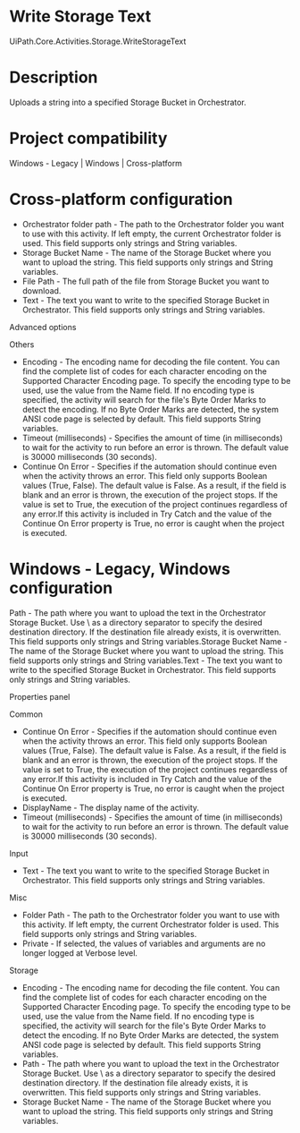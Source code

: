 ﻿# Write Storage Text

UiPath.Core.Activities.Storage.WriteStorageText

# Description

Uploads a string into a specified Storage Bucket in Orchestrator.

# Project compatibility

Windows - Legacy | Windows | Cross-platform

# Cross-platform configuration

* Orchestrator folder path - The path to the Orchestrator folder you want to use with this activity. If left empty, the current Orchestrator folder is used. This field supports only strings and String variables.
* Storage Bucket Name - The name of the Storage Bucket where you want to upload the string. This field supports only strings and String variables.
* File Path - The full path of the file from Storage Bucket you want to download.
* Text - The text you want to write to the specified Storage Bucket in Orchestrator. This field supports only strings and String variables.





Advanced options

Others

* Encoding - The encoding name for decoding the file content. You can find the complete list of codes for each character encoding on the Supported Character Encoding page. To specify the encoding type to be used, use the value from the Name field. If no encoding type is specified, the activity will search for the file's Byte Order Marks to detect the encoding. If no Byte Order Marks are detected, the system ANSI code page is selected by default. This field supports String variables.
* Timeout (milliseconds) - Specifies the amount of time (in milliseconds) to wait for the activity to run before an error is thrown. The default value is 30000 milliseconds (30 seconds).
* Continue On Error - Specifies if the automation should continue even when the activity throws an error. This field only supports Boolean values (True, False). The default value is False. As a result, if the field is blank and an error is thrown, the execution of the project stops. If the value is set to True, the execution of the project continues regardless of any error.If this activity is included in Try Catch and the value of the Continue On Error property is True, no error is caught when the project is executed.

# Windows - Legacy, Windows configuration

Path - The path where you want to upload the text in the Orchestrator Storage Bucket. Use \ as a directory separator to specify the desired destination directory. If the destination file already exists, it is overwritten. This field supports only strings and String variables.Storage Bucket Name - The name of the Storage Bucket where you want to upload the string. This field supports only strings and String variables.Text - The text you want to write to the specified Storage Bucket in Orchestrator. This field supports only strings and String variables.

Properties panel

Common

* Continue On Error - Specifies if the automation should continue even when the activity throws an error. This field only supports Boolean values (True, False). The default value is False. As a result, if the field is blank and an error is thrown, the execution of the project stops. If the value is set to True, the execution of the project continues regardless of any error.If this activity is included in Try Catch and the value of the Continue On Error property is True, no error is caught when the project is executed.
* DisplayName - The display name of the activity.
* Timeout (milliseconds) - Specifies the amount of time (in milliseconds) to wait for the activity to run before an error is thrown. The default value is 30000 milliseconds (30 seconds).

Input

* Text - The text you want to write to the specified Storage Bucket in Orchestrator. This field supports only strings and String variables.

Misc

* Folder Path - The path to the Orchestrator folder you want to use with this activity. If left empty, the current Orchestrator folder is used. This field supports only strings and String variables.
* Private - If selected, the values of variables and arguments are no longer logged at Verbose level.

Storage

* Encoding - The encoding name for decoding the file content. You can find the complete list of codes for each character encoding on the Supported Character Encoding page. To specify the encoding type to be used, use the value from the Name field. If no encoding type is specified, the activity will search for the file's Byte Order Marks to detect the encoding. If no Byte Order Marks are detected, the system ANSI code page is selected by default. This field supports String variables.
* Path - The path where you want to upload the text in the Orchestrator Storage Bucket. Use \ as a directory separator to specify the desired destination directory. If the destination file already exists, it is overwritten. This field supports only strings and String variables.
* Storage Bucket Name - The name of the Storage Bucket where you want to upload the string. This field supports only strings and String variables.
